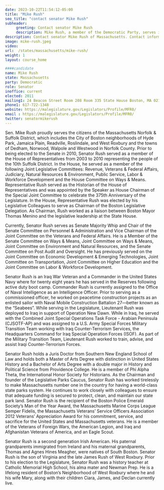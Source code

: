 ```yaml
---
date: 2023-10-22T11:54:12-05:00
title: "Mike Rush"
seo_title: "contact senator Mike Rush"
subheader:
     greeting: Contact senator Mike Rush
     description: Mike Rush, a member of the Democratic Party, serves in the Massachusetts State Senate, representing the Norfolk and Suffolk District. He commenced his term on January 5, 2011, and his current term is scheduled to end on January 1, 2025.
description: Contact senator Mike Rush of Massachusetts. Contact information for Mike Rush includes email address, phone number, and mailing address.
image: mike-rush.jpeg
video:
url:  /states/massachusetts/mike-rush/
weight: 1
layout: course_home

####candidate
name: Mike Rush
state: Massachusetts
party: Democratic
role: Senator
inoffice: current
elected: 2011
mailing1: 24 Beacon Street Room 208 Room 335 State House Boston, MA 02133
phone1: 617-722-1348
website: https://malegislature.gov/Legislators/Profile/MFR0/
email : https://malegislature.gov/Legislators/Profile/MFR0/
twitter: senatormikerush
---
```


Sen. Mike Rush proudly serves the citizens of the Massachusetts Norfolk & Suffolk District, which includes the City of Boston neighborhoods of Hyde Park, Jamaica Plain, Readville, Roslindale, and West Roxbury and the towns of Dedham, Norwood, Walpole and Westwood in Norfolk County. Prior to being elected to the Senate in 2010, Senator Rush served as a member of the House of Representatives from 2003 to 2010 representing the people of the 10th Suffolk District. In the House, he served as a member of the following Joint Legislative Committees: Revenue, Veterans & Federal Affairs, Judiciary, Natural Resources & Environment, Public Service, Labor & Workforce Development and the House Committee on Ways & Means. Representative Rush served as the Historian of the House of Representatives and was appointed by the Speaker as House Chairman of the Special Joint Committee to celebrate the 375th Anniversary of the Legislature. In the House, Representative Rush was elected by his Legislative Colleagues to serve as Chairman of the Boston Legislative Delegation. As Chairman, Rush worked as a liaison between Boston Mayor Thomas Menino and the legislative leadership at the State House.

Currently, Senator Rush serves as Senate Majority Whip and Chair of the Senate Committee on Personnel & Administration and Vice Chairman of the Joint Committee on the Veterans and Federal Affairs. He is a Member of the Senate Committee on Ways & Means, Joint Committee on Ways & Means, Joint Committee on Environment and Natural Resources, and the Senate Committee on Post Audit and Oversight. He has previously served on the Joint Committee on Economic Development & Emerging Technologies, Joint Committee on Transportation, Joint Committee on Higher Education and the Joint Committee on Labor & Workforce Development.

Senator Rush is an Iraq War Veteran and a Commander in the United States Navy where for twenty eight years he has served in the Reserves following active duty boot camp. Commander Rush is currently assigned to the Office of Naval Intelligence as an Intelligence Officer. Prior to serving as a commissioned officer, he worked on peacetime construction projects as an enlisted sailor with Naval Mobile Construction Battalion 27—better known as the “Seabees”. While serving in the Legislature, Lieutenant Rush was deployed to Iraq in support of Operation New Dawn. While in Iraq, he served with the Combined Joint Special Operations Task Force - Arabian Peninsula (CJSOTF-AP) and was assigned to a U.S. Army Special Forces Military Transition Team working with Iraq Counter-Terrorism Services, the Headquarters Command for Iraq Special Operation Forces (ISOF). As part of the Military Transition Team, Lieutenant Rush worked to train, advise, and assist Iraqi Counter-Terrorism Forces.

Senator Rush holds a Juris Doctor from Southern New England School of Law and holds both a Master of Arts Degree with distinction in United States History and a Bachelor of Arts Degree with a double major in History and Political Science from Providence College. He is a member of Phi Alpha Theta, the International Honor Society for Historians. As the Chairman and founder of the Legislative Parks Caucus, Senator Rush has worked tirelessly to make Massachusetts number one in the country for having a world-class state parks system. He continues to work closely with colleagues to ensure that adequate funding is secured to protect, clean, and maintain our state park land. Senator Rush is the recipient of the Boston Police Emerald Society’s Man of the Year Award, the Massachusetts Marine Corps League Semper Fidelis, the Massachusetts Veterans’ Service Officers Association 2012 Veterans’ Appreciation Award for his commitment, service, and sacrifice for the United States and Massachusetts veterans. He is a member of the Veterans of Foreign Wars, the American Legion, and Iraq and Afghanistan Veterans of America, and an Eagle Scout.

Senator Rush is a second generation Irish American. His paternal grandparents immigrated from Ireland and his maternal grandparents, Thomas and Agnes Hines Meagher, were natives of South Boston. Senator Rush is the son of Virginia and the late James Rush of West Roxbury. Prior to his election to the Legislature, Senator Rush was a history teacher at Catholic Memorial High School, his alma mater and Newman Prep. He is a lifelong resident of Boston’s Neighborhood of West Roxbury where he and his wife Mary, along with their children Ciara, James, and Declan currently live.
